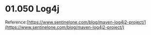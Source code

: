 # 01.050 Log4j

Reference:[https://www.sentinelone.com/blog/maven-log4j2-project/](https://www.sentinelone.com/blog/maven-log4j2-project/)